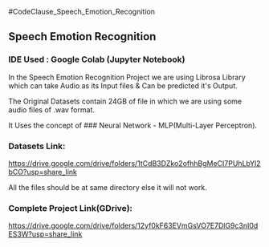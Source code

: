 #CodeClause_Speech_Emotion_Recognition

## Speech Emotion Recognition

### IDE Used : Google Colab (Jupyter Notebook)

In the Speech Emotion Recognition Project we are using Librosa Library which can take Audio as its Input files & Can be predicted it's Output.

The Original Datasets contain 24GB of file in which we are using some audio files of .wav format.

It Uses the concept of ### Neural Network - MLP(Multi-Layer Perceptron).

### Datasets Link:
https://drive.google.com/drive/folders/1tCdB3DZko2ofhhBgMeCI7PUhLbYl2bCO?usp=share_link

All the files should be at same directory else it will not work.

### Complete Project Link(GDrive):
https://drive.google.com/drive/folders/12yf0kF63EVmGsVO7E7DlG9c3nI0dES3W?usp=share_link
